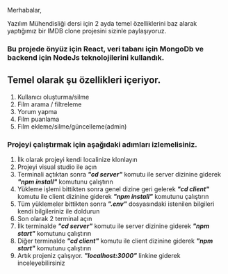 Merhabalar,

Yazılım Mühendisliği dersi için 2 ayda temel özelliklerini baz alarak yaptığımız bir IMDB clone projesini sizinle paylaşıyoruz.

### Bu projede önyüz için React, veri tabanı için MongoDb ve backend için NodeJs teknolojilerini kullandık.
## Temel olarak şu özellikleri içeriyor. 
1. Kullanıcı oluşturma/silme
2. Film arama / filtreleme
3. Yorum yapma
4. Film puanlama
5. Film ekleme/silme/güncelleme(admin)

### Projeyi çalıştırmak için aşağıdaki adımları izlemelisiniz.
1. İlk olarak projeyi kendi localinize klonlayın
2. Projeyi visual studio ile açın
3. Terminali açtıktan sonra ***"cd server"*** komutu ile server dizinine giderek ***"npm install"*** komutunu çalıştırın
4. Yükleme işlemi bittikten sonra genel dizine geri gelerek ***"cd client"*** komutu ile client dizinine giderek ***"npm install"*** komutunu çalıştırın
5. Tüm yüklemeler bittikten sonra ***".env"*** dosyasındaki istenilen bilgileri kendi bilgileriniz ile doldurun
6. Son olarak 2 terminal açın
7. İlk terminalde ***"cd server"*** komutu ile server dizinine giderek ***"npm start"*** komutunu çalıştırın
8. Diğer terminalde ***"cd client"*** komutu ile client dizinine giderek ***"npm start"*** komutunu çalıştırın
9. Artık projeniz çalışıyor. ***"localhost:3000"*** linkine giderek inceleyebilirsiniz

